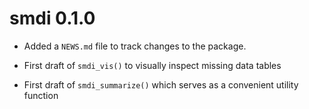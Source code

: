 # smdi 0.1.0

* Added a `NEWS.md` file to track changes to the package.

* First draft of `smdi_vis()` to visually inspect missing data tables

* First draft of `smdi_summarize()` which serves as a convenient utility function

